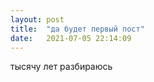 ```yaml
---
layout: post
title:  "да будет первый пост"
date:   2021-07-05 22:14:09
---
```


тысячу лет разбираюсь
